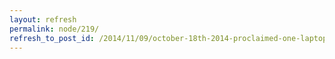 ```yaml
---
layout: refresh
permalink: node/219/
refresh_to_post_id: /2014/11/09/october-18th-2014-proclaimed-one-laptop-per-child-day
---
```

